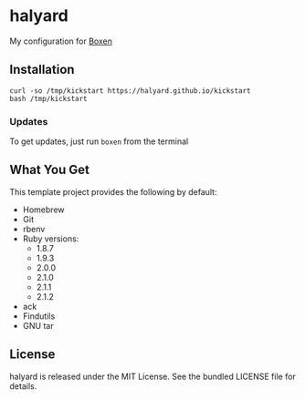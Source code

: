 halyard
=======

My configuration for [Boxen](https://boxen.github.io)

## Installation

```
curl -so /tmp/kickstart https://halyard.github.io/kickstart
bash /tmp/kickstart
```

### Updates

To get updates, just run `boxen` from the terminal

## What You Get

This template project provides the following by default:

* Homebrew
* Git
* rbenv
* Ruby versions:
  * 1.8.7
  * 1.9.3
  * 2.0.0
  * 2.1.0
  * 2.1.1
  * 2.1.2
* ack
* Findutils
* GNU tar

## License

halyard is released under the MIT License. See the bundled LICENSE file for details.

